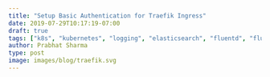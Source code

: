 ```yaml
---
title: "Setup Basic Authentication for Traefik Ingress"
date: 2019-07-29T10:17:19-07:00
draft: true
tags: ["k8s", "kubernetes", "logging", "elasticsearch", "fluentd", "fluent-bit",]
author: Prabhat Sharma
type: post
image: images/blog/traefik.svg
---
```


